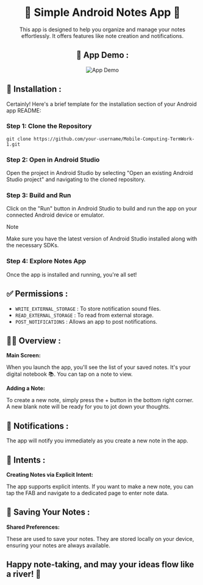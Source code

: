 <h1 align= "center">📝 Simple Android Notes App 📝</h1>

<div align="center">
  This app is designed to help you organize and manage your notes effortlessly. It offers features like note creation and notifications.
  
  <h2>📱 App Demo :</h2>
  <img src="https://github.com/divyakelaskar/Mobile-Computing-TermWork-1/assets/56636487/c1821c96-ce32-4f4e-a4ab-e88b64e113f5" alt="App Demo">
</div>

## 🚀 Installation :
Certainly! Here's a brief template for the installation section of your Android app README:

### Step 1: Clone the Repository
```
git clone https://github.com/your-username/Mobile-Computing-TermWork-1.git
```
### Step 2: Open in Android Studio

Open the project in Android Studio by selecting "Open an existing Android Studio project" and navigating to the cloned repository.

### Step 3: Build and Run

Click on the "Run" button in Android Studio to build and run the app on your connected Android device or emulator.

> [!NOTE]
> Make sure you have the latest version of Android Studio installed along with the necessary SDKs.

### Step 4: Explore Notes App

Once the app is installed and running, you're all set!

## ✅ Permissions : 
- `WRITE_EXTERNAL_STORAGE` : To store notification sound files.
- `READ_EXTERNAL_STORAGE` : To read from external storage.
- `POST_NOTIFICATIONS` : Allows an app to post notifications.

## 📱🧐 Overview :
**Main Screen:** 

When you launch the app, you'll see the list of your saved notes. It's your digital notebook 📚. You can tap on a note to view.

**Adding a Note:** 

To create a new note, simply press the + button in the bottom right corner. A new blank note will be ready for you to jot down your thoughts.

## 🔔 Notifications :
The app will notify you immediately as you create a new note in the app.

## 📲 Intents :
**Creating Notes via Explicit Intent:** 

The app supports explicit intents. If you want to make a new note, you can tap the FAB and navigate to a dedicated page to enter note data.

## 💾 Saving Your Notes :
**Shared Preferences:** 

These are used to save your notes. They are stored locally on your device, ensuring your notes are always available.

## Happy note-taking, and may your ideas flow like a river! 🌊
